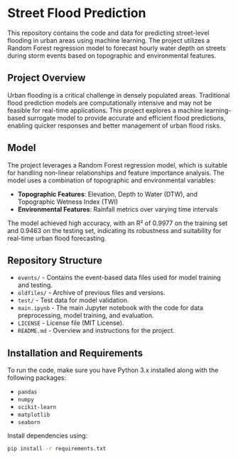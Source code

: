 # Street Flood Prediction

This repository contains the code and data for predicting street-level flooding in urban areas using machine learning. The project utilizes a Random Forest regression model to forecast hourly water depth on streets during storm events based on topographic and environmental features.

## Project Overview

Urban flooding is a critical challenge in densely populated areas. Traditional flood prediction models are computationally intensive and may not be feasible for real-time applications. This project explores a machine learning-based surrogate model to provide accurate and efficient flood predictions, enabling quicker responses and better management of urban flood risks.

## Model

The project leverages a Random Forest regression model, which is suitable for handling non-linear relationships and feature importance analysis. The model uses a combination of topographic and environmental variables:

- **Topographic Features**: Elevation, Depth to Water (DTW), and Topographic Wetness Index (TWI)
- **Environmental Features**: Rainfall metrics over varying time intervals

The model achieved high accuracy, with an R² of 0.9977 on the training set and 0.9463 on the testing set, indicating its robustness and suitability for real-time urban flood forecasting.

## Repository Structure

- `events/` - Contains the event-based data files used for model training and testing.
- `oldfiles/` - Archive of previous files and versions.
- `test/` - Test data for model validation.
- `main.ipynb` - The main Jupyter notebook with the code for data preprocessing, model training, and evaluation.
- `LICENSE` - License file (MIT License).
- `README.md` - Overview and instructions for the project.

## Installation and Requirements

To run the code, make sure you have Python 3.x installed along with the following packages:

- `pandas`
- `numpy`
- `scikit-learn`
- `matplotlib`
- `seaborn`
  
Install dependencies using:
```bash
pip install -r requirements.txt
